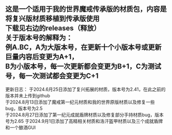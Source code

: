 这是一个适用于我的世界魔戒传承版的材质包，内容是将复兴版材质移植到传承版使用               
下载见右边的releases（释放）                  
关于版本号的解释为：            
例A.BC，A为大版本号，在更新十个小版本号或更新巨量内容后变更为A+1，                  
B为小版本号，每一次更新都会变更为B+1，C为测试号，每一次测试都会变更为C+1 
------------------------------------------------------------------------
更新日志：
于2024.6月25日添加了复兴拓展的材质，版本号为2.41，在此之前的版本并未上传到github             
于2024.8月13日添加了魔戒第一纪元材质和我的世界原版材质以及修复一些bug，版本号为2.5                                
于2024.8月27日添加了第一纪元成就盾牌材质以及修复部分手持材质bug，版本号为2.65
于2024.9月1日添加了高精相关材质和洛汗盔甲材质以及三个成就盾牌和一个酿酒GUI
